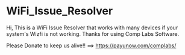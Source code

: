 # WiFi_Issue_Resolver

Hi,
This is a WiFi Issue Resolver that works with many devices if your system's Wizfi is not working. Thanks for using Comp Labs Software.

Please Donate to keep us alive!!
==> https://payunow.com/complabs/
